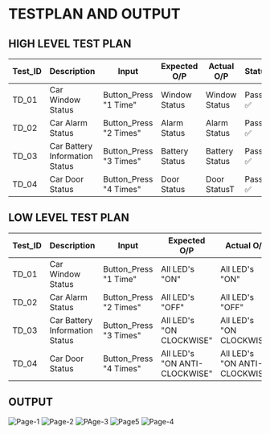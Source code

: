 # **TESTPLAN AND OUTPUT**

## **HIGH LEVEL TEST PLAN**

|Test_ID|Description|Input|Expected O/P|Actual O/P|Status|
---|---|---|---|---|---|
|TD_01|Car Window Status|Button_Press "1 Time"|Window Status|Window Status|Pass :white_check_mark:|
|TD_02|Car Alarm Status|Button_Press "2 Times"|Alarm Status|Alarm Status|Pass :white_check_mark:|
|TD_03|Car Battery Information Status|Button_Press "3 Times"|Battery Status|Battery Status|Pass :white_check_mark:|
|TD_04|Car Door Status|Button_Press "4 Times"|Door Status|Door StatusT|Pass :white_check_mark:|


## **LOW LEVEL TEST PLAN**

|Test_ID|Description|Input|Expected O/P|Actual O/P|Status|
---|---|---|---|---|---|
|TD_01|Car Window Status|Button_Press "1 Time"|All LED's "ON"|All LED's "ON" |Pass :white_check_mark:|
|TD_02|Car Alarm Status|Button_Press "2 Times"|All LED's "OFF" |All LED's "OFF" |Pass :white_check_mark:|
|TD_03|Car Battery Information Status|Button_Press "3 Times"|All LED's "ON CLOCKWISE" |All LED's "ON CLOCKWISE" |Pass :white_check_mark:|
|TD_04|Car Door Status|Button_Press "4 Times"|All LED's "ON ANTI-CLOCKWISE" |All LED's "ON ANTI-CLOCKWISE" |Pass :white_check_mark:|

## **OUTPUT**
![Page-1](https://user-images.githubusercontent.com/82401251/157878406-df2ec1df-6c30-4eea-ac0f-9f899309b2e8.png)
![Page-2](https://user-images.githubusercontent.com/82401251/157878592-b7f95ca8-c84a-4825-bb3d-524c699fec58.png)
![PAge-3](https://user-images.githubusercontent.com/82401251/157878614-6f7f0ba2-b9a1-487c-8dfb-266d7d2207ae.png)
![Page5](https://user-images.githubusercontent.com/82401251/157893964-b0e4d97b-4ab2-4315-9ff3-98b8d9a7be7b.png)
![Page-4](https://user-images.githubusercontent.com/82401251/157878628-5e807995-6852-4560-be6e-3f148d532d33.png)


